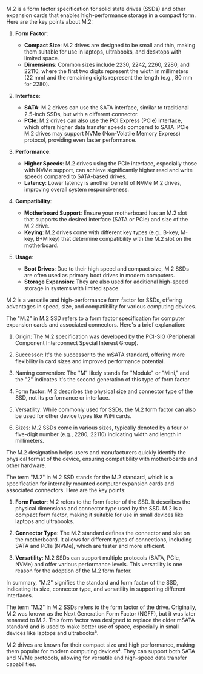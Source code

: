 M.2 is a form factor specification for solid state drives (SSDs) and other expansion cards that enables high-performance storage in a compact form. Here are the key points about M.2:

1. **Form Factor**:
   - **Compact Size**: M.2 drives are designed to be small and thin, making them suitable for use in laptops, ultrabooks, and desktops with limited space.
   - **Dimensions**: Common sizes include 2230, 2242, 2260, 2280, and 22110, where the first two digits represent the width in millimeters (22 mm) and the remaining digits represent the length (e.g., 80 mm for 2280).

2. **Interface**:
   - **SATA**: M.2 drives can use the SATA interface, similar to traditional 2.5-inch SSDs, but with a different connector.
   - **PCIe**: M.2 drives can also use the PCI Express (PCIe) interface, which offers higher data transfer speeds compared to SATA. PCIe M.2 drives may support NVMe (Non-Volatile Memory Express) protocol, providing even faster performance.

3. **Performance**:
   - **Higher Speeds**: M.2 drives using the PCIe interface, especially those with NVMe support, can achieve significantly higher read and write speeds compared to SATA-based drives.
   - **Latency**: Lower latency is another benefit of NVMe M.2 drives, improving overall system responsiveness.

4. **Compatibility**:
   - **Motherboard Support**: Ensure your motherboard has an M.2 slot that supports the desired interface (SATA or PCIe) and size of the M.2 drive.
   - **Keying**: M.2 drives come with different key types (e.g., B-key, M-key, B+M key) that determine compatibility with the M.2 slot on the motherboard.

5. **Usage**:
   - **Boot Drives**: Due to their high speed and compact size, M.2 SSDs are often used as primary boot drives in modern computers.
   - **Storage Expansion**: They are also used for additional high-speed storage in systems with limited space.

M.2 is a versatile and high-performance form factor for SSDs, offering advantages in speed, size, and compatibility for various computing devices.

The "M.2" in M.2 SSD refers to a form factor specification for computer expansion cards and associated connectors. Here's a brief explanation:

1. Origin: The M.2 specification was developed by the PCI-SIG (Peripheral Component Interconnect Special Interest Group).

2. Successor: It's the successor to the mSATA standard, offering more flexibility in card sizes and improved performance potential.

3. Naming convention: The "M" likely stands for "Module" or "Mini," and the "2" indicates it's the second generation of this type of form factor.

4. Form factor: M.2 describes the physical size and connector type of the SSD, not its performance or interface.

5. Versatility: While commonly used for SSDs, the M.2 form factor can also be used for other device types like WiFi cards.

6. Sizes: M.2 SSDs come in various sizes, typically denoted by a four or five-digit number (e.g., 2280, 22110) indicating width and length in millimeters.

The M.2 designation helps users and manufacturers quickly identify the physical format of the device, ensuring compatibility with motherboards and other hardware.

The term "M.2" in M.2 SSD stands for the M.2 standard, which is a specification for internally mounted computer expansion cards and associated connectors. Here are the key points:

1. **Form Factor**: M.2 refers to the form factor of the SSD. It describes the physical dimensions and connector type used by the SSD. M.2 is a compact form factor, making it suitable for use in small devices like laptops and ultrabooks.

2. **Connector Type**: The M.2 standard defines the connector and slot on the motherboard. It allows for different types of connections, including SATA and PCIe (NVMe), which are faster and more efficient.

3. **Versatility**: M.2 SSDs can support multiple protocols (SATA, PCIe, NVMe) and offer various performance levels. This versatility is one reason for the adoption of the M.2 form factor.

In summary, "M.2" signifies the standard and form factor of the SSD, indicating its size, connector type, and versatility in supporting different interfaces.

The term "M.2" in M.2 SSDs refers to the form factor of the drive. Originally, M.2 was known as the Next Generation Form Factor (NGFF), but it was later renamed to M.2. This form factor was designed to replace the older mSATA standard and is used to make better use of space, especially in small devices like laptops and ultrabooks⁶.

M.2 drives are known for their compact size and high performance, making them popular for modern computing devices⁴. They can support both SATA and NVMe protocols, allowing for versatile and high-speed data transfer capabilities.

